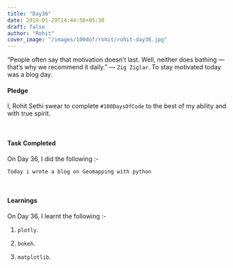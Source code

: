 ```yaml
---
title: "Day36"
date: 2019-01-29T14:44:58+05:30
draft: false
author: "Rohit"
cover_image: "/images/100dof/rohit/rohit-day36.jpg"
---
```

“People often say that motivation doesn’t last. Well, neither does bathing — that’s why we recommend it daily.” — `Zig Ziglar`. To stay motivated today was a blog day.
<!--more-->
#### Pledge
I, Rohit Sethi swear to complete `#100DaysOfCode` to the best of my ability and with true spirit.

<br>

#### Task Completed
On Day 36, I did the following :-

```
Today i wrote a blog on Geomapping with python
```
<br>

#### Learnings
On Day 36, I learnt the following :-

1. `plotly`.

2. `bokeh`.

3. `matplotlib`. 

<br/> 


